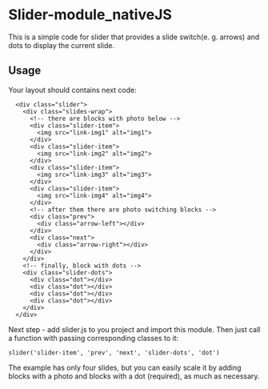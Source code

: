 # Slider-module_nativeJS
  This is a simple code for slider that provides a slide switch(e. g. arrows) and dots to display the current slide.
## Usage
  Your layout should contains next code:
```
  <div class="slider">
    <div class="slides-wrap">
      <!-- there are blocks with photo below -->
      <div class="slider-item">
        <img src="link-img1" alt="img1">
      </div>
      <div class="slider-item">
        <img src="link-img2" alt="img2">
      </div>
      <div class="slider-item">
        <img src="link-img3" alt="img3">
      </div>
      <div class="slider-item">
        <img src="link-img4" alt="img4">
      </div>
      <!-- after them there are photo switching blocks -->
      <div class="prev">
        <div class="arrow-left"></div>
      </div>
      <div class="next">
        <div class="arrow-right"></div>
      </div>
    </div>
    <!-- finally, block with dots -->
    <div class="slider-dots">
      <div class="dot"></div>
      <div class="dot"></div>
      <div class="dot"></div>
      <div class="dot"></div>
    </div>
  </div>
```
Next step - add slider.js to you project and import this module. Then just call a function with passing corresponding classes to it:
```
slider('slider-item', 'prev', 'next', 'slider-dots', 'dot')
```
The example has only four slides, but you can easily scale it by adding blocks with a photo and blocks with a dot (required), as much as necessary. 
